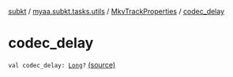 [subkt](../../index.md) / [myaa.subkt.tasks.utils](../index.md) / [MkvTrackProperties](index.md) / [codec_delay](./codec_delay.md)

# codec_delay

`val codec_delay: `[`Long`](https://kotlinlang.org/api/latest/jvm/stdlib/kotlin/-long/index.html)`?` [(source)](https://github.com/Myaamori/SubKt/blob/0.1.11/src/main/kotlin/myaa/subkt/tasks/utils/mkvmerge.kt#L79)